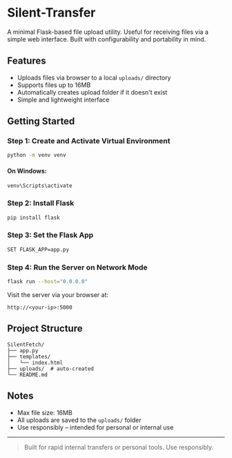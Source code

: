 # Silent-Transfer

A minimal Flask-based file upload utility. Useful for receiving files via a simple web interface. Built with configurability and portability in mind.

## Features

- Uploads files via browser to a local `uploads/` directory
- Supports files up to 16MB
- Automatically creates upload folder if it doesn't exist
- Simple and lightweight interface

## Getting Started

### Step 1: Create and Activate Virtual Environment

```bash
python -m venv venv
```

#### On Windows:
```bash
venv\Scripts\activate
```

### Step 2: Install Flask
```bash
pip install flask
```

### Step 3: Set the Flask App
```bash
SET FLASK_APP=app.py
```

### Step 4: Run the Server on Network Mode
```bash
flask run --host="0.0.0.0"
```

Visit the server via your browser at:
```
http://<your-ip>:5000
```

## Project Structure
```
SilentFetch/
├── app.py
├── templates/
│   └── index.html
├── uploads/  # auto-created
└── README.md
```

## Notes
- Max file size: 16MB
- All uploads are saved to the `uploads/` folder
- Use responsibly – intended for personal or internal use

---

> Built for rapid internal transfers or personal tools. Use responsibly.

